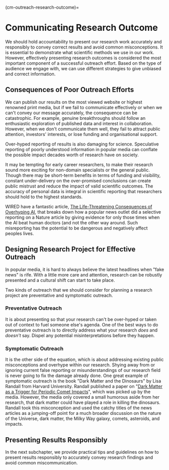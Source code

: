 (cm-outreach-research-outcome)=
# Communicating Research Outcome

We should hold accountability to present our research work accurately and responsibly to convey correct results and avoid common misconceptions.
It is essential to demonstrate what scientific methods we use in our work. However, effectively presenting research outcomes is considered the most important component of a successful outreach effort.
Based on the type of audience we engage with, we can use different strategies to give unbiased and correct information.

## Consequences of Poor Outreach Efforts

We can publish our results on the most viewed website or highest renowned print media, but if we fail to communicate effectively or when we can't convey our message accurately, the consequence can be catastrophic.
For example, genuine breakthroughs should follow an enthusiastic exploration of published data and interest in collaboration. However, when we don't communicate them well, they fail to attract public attention, investors' interests, or lose funding and organisational support.

Over-hyped reporting of results is also damaging for science.
Speculative reporting of poorly understood information in popular media can conflate the possible impact decades worth of research have on society.

It may be tempting for early career researchers, to make their research sound more exciting for non-domain specialists or the general public.
Though there may be short-term benefits in terms of funding and visibility, constant under-delivery on the over-promised conclusions can create public mistrust and reduce the impact of valid scientific outcomes.
The accuracy of personal data is integral in scientific reporting that researchers should hold to the highest standards.

WIRED have a fantastic article, [The Life-Threatening Consequences of Overhyping AI](https://www.wired.com/story/the-life-threatening-consequences-of-overhyping-ai/), that breaks down how a popular news outlet did a selective reporting on a Nature article by giving evidence for only those times when the AI beat human doctors (and not the other way around.
Such misreporting has the potential to be dangerous and negatively affect peoples lives.

## Designing Research Project for Effective Outreach

In popular media, it is hard to always believe the latest headlines when "fake news" is rife.
With a little more care and attention, research can be robustly presented and a cultural shift can start to take place.

Two kinds of outreach that we should consider for planning a research project are preventative and symptomatic outreach.

### Preventative Outreach

It is about presenting so that your research can't be over-hyped or taken out of context to fuel someone else's agenda.
One of the best ways to do preventative outreach is to directly address what your research *does* and *doesn't* say.
Dispel any potential misinterpretations before they happen.

### Symptomatic Outreach

It is the other side of the equation, which is about addressing existing public misconceptions and overhype within our research.
Shying away from or ignoring current false reporting or misunderstandings of our research field is never going to fix the damage already done.
One great example of symptomatic outreach is the book "Dark Matter and the Dinosaurs" by Lisa Randall from Harvard University.
Randall published a paper on "[Dark Matter as a Trigger for Periodic Comet Impacts](https://arxiv.org/abs/1403.0576)", which was picked up by the media.
However, the media only covered a small humorous aside from her research, that dark matter could have played a role in killing the dinosaurs.
Randall took this misconception and used the catchy titles of the news articles as a jumping-off point for a much broader discussion on the nature of the Universe, dark matter, the Milky Way galaxy, comets, asteroids, and impacts.

## Presenting Results Responsibly

In the next subchapter, we provide practical tips and guidelines on how to present results responsibly to accurately convey research findings and avoid common miscommunication.
